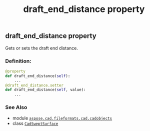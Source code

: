 ﻿---
title: draft_end_distance property
second_title: Aspose.CAD for Python via .NET API References
description: 
type: docs
weight: 250
url: /python-net/aspose.cad.fileformats.cad.cadobjects/cadsweptsurface/draft_end_distance/
is_root: false
---

## draft_end_distance property


Gets or sets the draft end distance.
### Definition:
```python
@property
def draft_end_distance(self):
    ...
@draft_end_distance.setter
def draft_end_distance(self, value):
    ...
```

### See Also
* module [`aspose.cad.fileformats.cad.cadobjects`](../../)
* class [`CadSweptSurface`](/cad/python-net/aspose.cad.fileformats.cad.cadobjects/cadsweptsurface)
